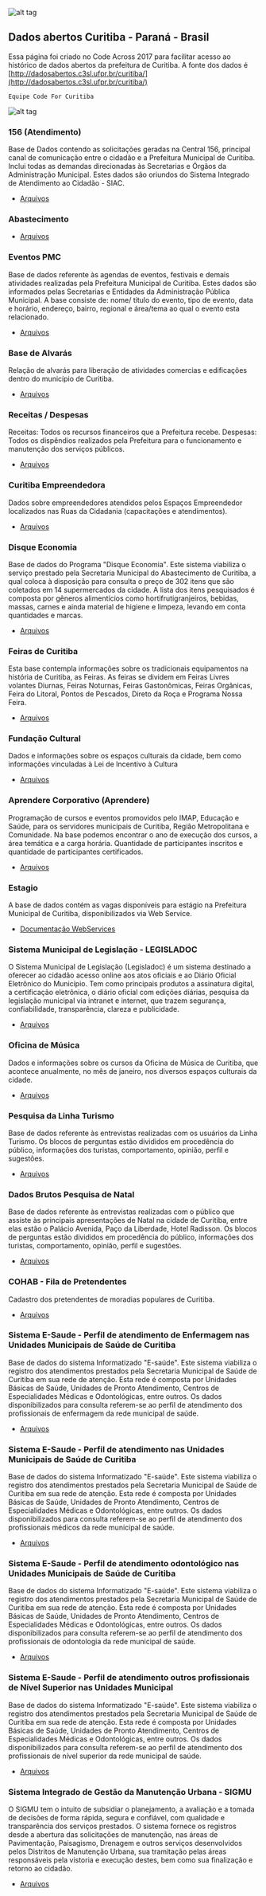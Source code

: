 ![alt tag](http://codeacross2017.herokuapp.com/img/banner.jpg)

## Dados abertos Curitiba - Paraná - Brasil

Essa página foi criado no Code Across 2017 para facilitar acesso ao histórico de dados abertos da prefeitura de Curitiba. 
A fonte dos dados é [http://dadosabertos.c3sl.ufpr.br/curitiba/](http://dadosabertos.c3sl.ufpr.br/curitiba/)

`Equipe Code For Curitiba`

![alt tag](http://res.cloudinary.com/hrscywv4p/image/upload/c_limit,f_auto,h_3000,q_90,w_1200/v1/444572/9096184ba9194addace91811d3d9fac0_o74tsy.png)



### 156 (Atendimento)
Base de Dados contendo as solicitações geradas na Central 156, principal canal de comunicação entre o cidadão e a Prefeitura Municipal de Curitiba. Inclui todas as demandas direcionadas às Secretarias e Órgãos da Administração Municipal. Estes dados são oriundos do Sistema Integrado de Atendimento ao Cidadão - SIAC.

- [Arquivos](http://dadosabertos.c3sl.ufpr.br/curitiba/156/156.xml)


### Abastecimento

- [Arquivos](http://dadosabertos.c3sl.ufpr.br/curitiba/Abastecimento/)


### Eventos PMC
Base de dados referente às agendas de eventos, festivais e demais atividades realizadas pela Prefeitura Municipal de Curitiba. Estes dados são informados pelas Secretarias e Entidades da Administração Pública Municipal. A base consiste de: nome/ título do evento, tipo de evento, data e horário, endereço, bairro, regional e área/tema ao qual o evento esta relacionado.

- [Arquivos](http://dadosabertos.c3sl.ufpr.br/curitiba/AgendaPMC/)

### Base de Alvarás
Relação de alvarás para liberação de atividades comercias e edificações dentro do município de Curitiba.

- [Arquivos](http://dadosabertos.c3sl.ufpr.br/curitiba/BaseAlvaras/)

### Receitas / Despesas
Receitas: Todos os recursos financeiros que a Prefeitura recebe. Despesas: Todos os dispêndios realizados pela Prefeitura para o funcionamento e manutenção dos serviços públicos.

- [Arquivos](http://dadosabertos.c3sl.ufpr.br/curitiba/BaseReceitaDespesa/)

### Curitiba Empreendedora
Dados sobre empreendedores atendidos pelos Espaços Empreendedor localizados nas Ruas da Cidadania (capacitações e atendimentos).

- [Arquivos](http://dadosabertos.c3sl.ufpr.br/curitiba/CuritibaEmpreendedora/)

### Disque Economia
Base de dados do Programa "Disque Economia". Este sistema viabiliza o serviço prestado pela Secretaria Municipal do Abastecimento de Curitiba, a qual coloca à disposição para consulta o preço de 302 itens que são coletados em 14 supermercados da cidade. A lista dos itens pesquisados é composta por gêneros alimentícios como hortifrutigranjeiros, bebidas, massas, carnes e ainda material de higiene e limpeza, levando em conta quantidades e marcas.

- [Arquivos](http://dadosabertos.c3sl.ufpr.br/curitiba/DisqueEconomia/)

### Feiras de Curitiba
Esta base contempla informações sobre os tradicionais equipamentos na história de Curitiba, as Feiras. As feiras se dividem em Feiras Livres volantes Diurnas, Feiras Noturnas, Feiras Gastonômicas, Feiras Orgânicas, Feira do Litoral, Pontos de Pescados, Direto da Roça e Programa Nossa Feira.

- [Arquivos](http://dadosabertos.c3sl.ufpr.br/curitiba/FeirasCuritiba/)

### Fundação Cultural
Dados e informações sobre os espaços culturais da cidade, bem como informações vinculadas à Lei de Incentivo à Cultura

- [Arquivos](http://dadosabertos.c3sl.ufpr.br/curitiba/FundacaoCultural/)

### Aprendere Corporativo (Aprendere)
Programação de cursos e eventos promovidos pelo IMAP, Educação e Saúde, para os servidores municipais de Curitiba, Região Metropolitana e Comunidade. Na base podemos encontrar o ano de execução dos cursos, a área temática e a carga horária. Quantidade de participantes inscritos e quantidade de participantes certificados.

- [Arquivos](http://dadosabertos.c3sl.ufpr.br/curitiba/IMAPAprendere/)

### Estagio
A base de dados contém as vagas disponíveis para estágio na Prefeitura Municipal de Curitiba, disponibilizados via Web Service.

- [Documentação WebServices](http://dadosabertos.c3sl.ufpr.br/curitiba/IMAPEstagios/)

### Sistema Municipal de Legislação - LEGISLADOC
O Sistema Municipal de Legislação (Legisladoc) é um sistema destinado a oferecer ao cidadão acesso online aos atos oficiais e ao Diário Oficial Eletrônico do Município. Tem como principais produtos a assinatura digital, a certificação eletrônica, o diário oficial com edições diárias, pesquisa da legislação municipal via intranet e internet, que trazem segurança, confiabilidade, transparência, clareza e publicidade.

- [Arquivos](http://dadosabertos.c3sl.ufpr.br/curitiba/Legisladoc/)

### Oficina de Música
Dados e informações sobre os cursos da Oficina de Música de Curitiba, que acontece anualmente, no mês de janeiro, nos diversos espaços culturais da cidade.

- [Arquivos](http://dadosabertos.c3sl.ufpr.br/curitiba/OficinaMusica/)

### Pesquisa da Linha Turismo
Base de dados referente às entrevistas realizadas com os usuários da Linha Turismo. Os blocos de perguntas estão divididos em procedência do público, informações dos turistas, comportamento, opinião, perfil e sugestões.

- [Arquivos](http://dadosabertos.c3sl.ufpr.br/curitiba/PesquisaLinhaTurismo/)

### Dados Brutos Pesquisa de Natal
Base de dados referente às entrevistas realizadas com o público que assiste às principais apresentações de Natal na cidade de Curitiba, entre elas estão o Palácio Avenida, Paço da Liberdade, Hotel Radisson. Os blocos de perguntas estão divididos em procedência do público, informações dos turistas, comportamento, opinião, perfil e sugestões.

- [Arquivos](http://dadosabertos.c3sl.ufpr.br/curitiba/PesquisaNatal/)

### COHAB - Fila de Pretendentes
Cadastro dos pretendentes de moradias populares de Curitiba.

- [Arquivos](http://dadosabertos.c3sl.ufpr.br/curitiba/PretendentesCohab/)

### Sistema E-Saude - Perfil de atendimento de Enfermagem nas Unidades Municipais de Saúde de Curitiba
Base de dados do sistema Informatizado "E-saúde". Este sistema viabiliza o registro dos atendimentos prestados pela Secretaria Municipal de Saúde de Curitiba em sua rede de atenção. Esta rede é composta por Unidades Básicas de Saúde, Unidades de Pronto Atendimento, Centros de Especialidades Médicas e Odontológicas, entre outros. Os dados disponibilizados para consulta referem-se ao perfil de atendimento dos profissionais de enfermagem da rede municipal de saúde.

- [Arquivos](http://dadosabertos.c3sl.ufpr.br/curitiba/SESPAEnfermagem/)

### Sistema E-Saude - Perfil de atendimento nas Unidades Municipais de Saúde de Curitiba
Base de dados do sistema Informatizado "E-saúde". Este sistema viabiliza o registro dos atendimentos prestados pela Secretaria Municipal de Saúde de Curitiba em sua rede de atenção. Esta rede é composta por Unidades Básicas de Saúde, Unidades de Pronto Atendimento, Centros de Especialidades Médicas e Odontológicas, entre outros. Os dados disponibilizados para consulta referem-se ao perfil de atendimento dos profissionais médicos da rede municipal de saúde.

- [Arquivos](http://dadosabertos.c3sl.ufpr.br/curitiba/SESPAMedicoUnidadesMunicipaisDeSaude/)

### Sistema E-Saude - Perfil de atendimento odontológico nas Unidades Municipais de Saúde de Curitiba
Base de dados do sistema Informatizado "E-saúde". Este sistema viabiliza o registro dos atendimentos prestados pela Secretaria Municipal de Saúde de Curitiba em sua rede de atenção. Esta rede é composta por Unidades Básicas de Saúde, Unidades de Pronto Atendimento, Centros de Especialidades Médicas e Odontológicas, entre outros. Os dados disponibilizados para consulta referem-se ao perfil de atendimento dos profissionais de odontologia da rede municipal de saúde.

- [Arquivos](http://dadosabertos.c3sl.ufpr.br/curitiba/SESPAOdontologico/)

### Sistema E-Saude - Perfil de atendimento outros profissionais de Nível Superior nas Unidades Municipal
Base de dados do sistema Informatizado "E-saúde". Este sistema viabiliza o registro dos atendimentos prestados pela Secretaria Municipal de Saúde de Curitiba em sua rede de atenção. Esta rede é composta por Unidades Básicas de Saúde, Unidades de Pronto Atendimento, Centros de Especialidades Médicas e Odontológicas, entre outros. Os dados disponibilizados para consulta referem-se ao perfil de atendimento dos profissionais de nível superior da rede municipal de saúde.

- [Arquivos](http://dadosabertos.c3sl.ufpr.br/curitiba/SESPAOutrosProfissionaisDeNivelSuperior/)

### Sistema Integrado de Gestão da Manutenção Urbana - SIGMU
O SIGMU tem o intuito de subsidiar o planejamento, a avaliação e a tomada de decisões de forma rápida, segura e confiável, com qualidade e transparência dos serviços prestados. O sistema fornece os registros desde a abertura das solicitações de manutenção, nas áreas de Pavimentação, Paisagismo, Drenagem e outros serviços desenvolvidos pelos Distritos de Manutenção Urbana, sua tramitação pelas áreas responsáveis pela vistoria e execução destes, bem como sua finalização e retorno ao cidadão.

- [Arquivos](http://dadosabertos.c3sl.ufpr.br/curitiba/SIGMU/)
